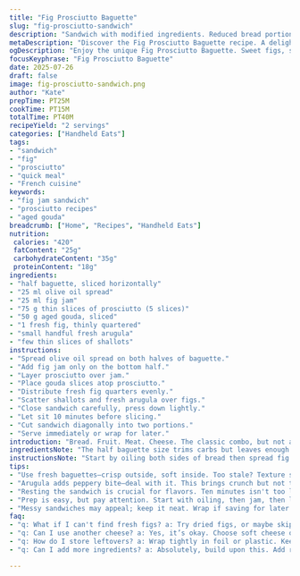 ```yaml
---
title: "Fig Prosciutto Baguette"
slug: "fig-prosciutto-sandwich"
description: "Sandwich with modified ingredients. Reduced bread portion. Butter swapped for olive oil spread. Chutney replaced by fig jam. Prosciutto quantity altered. Cheese swapped from cheddar to aged gouda. Added fresh arugula for bite. Onion replaced with thinly sliced shallots. Preparation reordered for efficiency. Slightly longer rest time for flavors. Cut sandwich diagonally instead of straight."
metaDescription: "Discover the Fig Prosciutto Baguette recipe. A delightful sandwich with rich flavors and fresh ingredients. Perfect for quick bites or elegant lunches."
ogDescription: "Enjoy the unique Fig Prosciutto Baguette. Sweet figs, savory prosciutto, aged gouda. A blend of flavors, perfect for snacking or lunching in style."
focusKeyphrase: "Fig Prosciutto Baguette"
date: 2025-07-26
draft: false
image: fig-prosciutto-sandwich.png
author: "Kate"
prepTime: PT25M
cookTime: PT15M
totalTime: PT40M
recipeYield: "2 servings"
categories: ["Handheld Eats"]
tags:
- "sandwich"
- "fig"
- "prosciutto"
- "quick meal"
- "French cuisine"
keywords:
- "fig jam sandwich"
- "prosciutto recipes"
- "aged gouda"
breadcrumb: ["Home", "Recipes", "Handheld Eats"]
nutrition: 
 calories: "420"
 fatContent: "25g"
 carbohydrateContent: "35g"
 proteinContent: "18g"
ingredients:
- "half baguette, sliced horizontally"
- "25 ml olive oil spread"
- "25 ml fig jam"
- "75 g thin slices of prosciutto (5 slices)"
- "50 g aged gouda, sliced"
- "1 fresh fig, thinly quartered"
- "small handful fresh arugula"
- "few thin slices of shallots"
instructions:
- "Spread olive oil spread on both halves of baguette."
- "Add fig jam only on the bottom half."
- "Layer prosciutto over jam."
- "Place gouda slices atop prosciutto."
- "Distribute fresh fig quarters evenly."
- "Scatter shallots and fresh arugula over figs."
- "Close sandwich carefully, press down lightly."
- "Let sit 10 minutes before slicing."
- "Cut sandwich diagonally into two portions."
- "Serve immediately or wrap for later."
introduction: "Bread. Fruit. Meat. Cheese. The classic combo, but not as you know it. Less bread here, bites more precious. Olive oil instead of butter--richer, lighter footprint. Fig jam takes chutney’s place. Gouda steps in for sharp cheddar. Figs fresh, sweet, but softened by time sitting in sandwich. Arugula, peppery, cuts through fat. Shallots bring subtle sharpness, a whisper, not a shout. No fuss, no long cook. Waiting matters, flavors meld slowly. Cut diagonal shapes, sharp angles, easier to handle. Lunch or snack, quick fix but with edges of sophistication. Simple layering. Present tense. Bite in. The unexpected familiar."
ingredientsNote: "The half baguette size trims carbs but leaves enough bread to carry fillings without overpowering. Olive oil spread preferred for lighter fat, richer taste, replaced standard butter. Fig jam is smoother than chutney, less chunky, blends nicely with meats and cheeses. Prosciutto shaved thinner and slightly less in volume balances strong gouda slices instead of cheddar. Fresh figs quartered bring juiciness counterpoint to saltiness. Arugula adds greenery and subtle pepper notes. Shallots chosen for milder sweetness over crisp bite of red onions. All ingredients fresh, room temperature for best texture and flavor integration."
instructionsNote: "Start by oiling both sides of bread then spread fig jam on bottom half only to prevent sogginess yet keep sweet base. Prosciutto laid over gently—no folding—keeps slices intact. Cheese layered next, allowing mild melting if sandwich rests. Fresh figs distributed evenly to avoid clumping. Shallots thinly sliced and scattered lightly, arugula last for crunch and vibrancy. Press sandwich, let it sit about 10 minutes—flavor marriage happens here. Slice diagonally for sturdy pieces easier to eat. Optional wrap to keep intact if packing for later. No grill needed, straightforward prep with little hands-on time. Timing flexible, adjust rest based on fillings’ freshness and preferred texture."
tips:
- "Use fresh baguettes—crisp outside, soft inside. Too stale? Texture suffers. Slice halfway for balance. Oil spread evenly, not too thick. Fig jam goes only below. Keeps bread nice. Layer with care to avoid slippage while eating. Fresh figs won't clump but distribute well."
- "Arugula adds peppery bite—deal with it. This brings crunch but not too much. Shallots are milder than onions. Key point. Thin slices is what you want. Take your time here. Prosciutto laid flat, no folds. This ensures each bite carries flavor right."
- "Resting the sandwich is crucial for flavors. Ten minutes isn't too long. It’s a simple wait, but worth it. Cheese can warm slightly. Don't rush. Aged gouda loves gentle heat. Cutting diagonally helps. Pointier edges are easier to manage. Enjoy those bites."
- "Prep is easy, but pay attention. Start with oiling, then jam, then layers. Don’t swap order. Each stage matters. Check your ingredients’ freshness. Fresh figs bring juiciness. Arugula vibrant for color and taste. Stability in slices is important—no messy sandwiches."
- "Messy sandwiches may appeal; keep it neat. Wrap if saving for later. Or serve immediately. Meal flexibility is key here. Don't overthink storage. Longer rest for flavor meld still tasty next day. Know the balance—fresh ingredients matter."
faq:
- "q: What if I can't find fresh figs? a: Try dried figs, or maybe skip them. You could use different fruit too. Dried brings sweetness but varies texture. Not the same but can work. Experiment with flavors."
- "q: Can I use another cheese? a: Yes, it’s okay. Choose soft cheese or even mozzarella. Gouda's flavor profile unique. But if you like, swap. Makes a difference in taste. Flavor balance shifts other layers."
- "q: How do I store leftovers? a: Wrap tightly in foil or plastic. Keeps moisture in. But best enjoyed fresh. If in fridge, eat within day. Check freshness before diving back in. Flavors do change."
- "q: Can I add more ingredients? a: Absolutely, build upon this. Add roasted peppers or nuts for crunch. Balance is key though. Each extra layer changes overall. Test out combinations to suit your taste."

---
```

